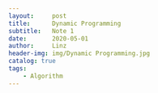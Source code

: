 ```yaml
---
layout:     post
title:      Dynamic Programming
subtitle:   Note 1
date:       2020-05-01
author:     Linz
header-img: img/Dynamic Programming.jpg
catalog: true
tags:
    - Algorithm
---
```

